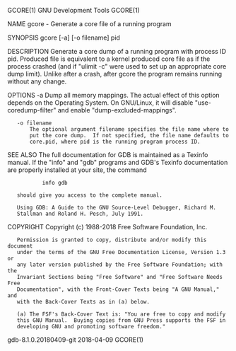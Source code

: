 GCORE(1)                    GNU Development Tools                    GCORE(1)

NAME
       gcore - Generate a core file of a running program

SYNOPSIS
       gcore [-a] [-o filename] pid

DESCRIPTION
       Generate a core dump of a running program with process ID pid.
       Produced file is equivalent to a kernel produced core file as if the
       process crashed (and if "ulimit -c" were used to set up an appropriate
       core dump limit).  Unlike after a crash, after gcore the program
       remains running without any change.

OPTIONS
       -a  Dump all memory mappings.  The actual effect of this option
           depends on the Operating System.  On GNU/Linux, it will disable
           "use-coredump-filter" and enable "dump-excluded-mappings".

       -o filename
           The optional argument filename specifies the file name where to
           put the core dump.  If not specified, the file name defaults to
           core.pid, where pid is the running program process ID.

SEE ALSO
       The full documentation for GDB is maintained as a Texinfo manual.  If
       the "info" and "gdb" programs and GDB's Texinfo documentation are
       properly installed at your site, the command

               info gdb

       should give you access to the complete manual.

       Using GDB: A Guide to the GNU Source-Level Debugger, Richard M.
       Stallman and Roland H. Pesch, July 1991.

COPYRIGHT
       Copyright (c) 1988-2018 Free Software Foundation, Inc.

       Permission is granted to copy, distribute and/or modify this document
       under the terms of the GNU Free Documentation License, Version 1.3 or
       any later version published by the Free Software Foundation; with the
       Invariant Sections being "Free Software" and "Free Software Needs Free
       Documentation", with the Front-Cover Texts being "A GNU Manual," and
       with the Back-Cover Texts as in (a) below.

       (a) The FSF's Back-Cover Text is: "You are free to copy and modify
       this GNU Manual.  Buying copies from GNU Press supports the FSF in
       developing GNU and promoting software freedom."

gdb-8.1.0.20180409-git            2018-04-09                         GCORE(1)
